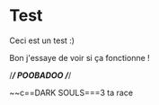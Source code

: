 Test
====

Ceci est un test :)

Bon j'essaye de voir si ça fonctionne !

/*****/ POOBADOO /*****/

~~c==DARK SOULS===3
ta race

